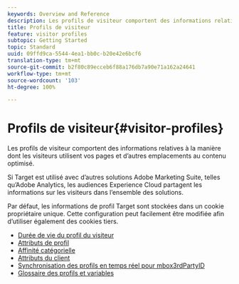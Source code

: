 ```yaml
---
keywords: Overview and Reference
description: Les profils de visiteur comportent des informations relatives à la manière dont les visiteurs utilisent vos pages et d’autres emplacements au contenu optimisé.
title: Profils de visiteur
feature: visitor profiles
subtopic: Getting Started
topic: Standard
uuid: 09ffd9ca-5544-4ea1-bb0c-b20e42e6bcf6
translation-type: tm+mt
source-git-commit: b2f80c89ecceb6f88a176db7a90e71a162a24641
workflow-type: tm+mt
source-wordcount: '103'
ht-degree: 100%

---
```



# Profils de visiteur{#visitor-profiles}

Les profils de visiteur comportent des informations relatives à la manière dont les visiteurs utilisent vos pages et d’autres emplacements au contenu optimisé.

Si Target est utilisé avec d’autres solutions Adobe Marketing Suite, telles qu’Adobe Analytics, les audiences Experience Cloud partagent les informations sur les visiteurs dans l’ensemble des solutions.

Par défaut, les informations de profil Target sont stockées dans un cookie propriétaire unique. Cette configuration peut facilement être modifiée afin d’utiliser également des cookies tiers.

- [Durée de vie du profil du visiteur](visitor-profile-lifetime.md)
- [Attributs de profil](profile-parameters.md)
- [Affinité catégorielle](category-affinity.md)
- [Attributs du client](working-with-customer-attributes.md)
- [Synchronisation des profils en temps réel pour mbox3rdPartyID](3rd-party-id.md)
- [Glossaire des profils et variables](variables-profiles-parameters-methods.md)

